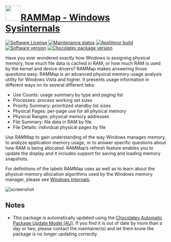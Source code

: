 # [<img src="https://cdn.jsdelivr.net/gh/dgalbraith/chocolatey-packages@4a952cb67d3ba380d5d8dc2c26f1c41270affedf/icons/rammap.png" width="48" height="48" />RAMMap - Windows Sysinternals](https://chocolatey.org/packages/rammap)

[![Software License](https://img.shields.io/badge/License-Proprietary-grey.svg)](https://docs.microsoft.com/sysinternals/license-terms)
[![Maintenance status](https://img.shields.io/badge/maintained%3F-yes-green.svg)](https://gitHub.com/dgalbraith/chocolatey-packages/graphs/commit-activity)
[![AppVeyor build](https://img.shields.io/appveyor/ci/dgalbraith/chocolatey-packages)](https://ci.appveyor.com/project/dgalbraith/chocolatey-packages)
[![Software version](https://img.shields.io/badge/Source-v1.61-blue)](https://docs.microsoft.com/sysinternals/downloads/rammap)
[![Chocolatey package version](https://img.shields.io/chocolatey/v/rammap?label=Chocolatey)](https://chocolatey.org/packages/rammap)

Have you ever wondered exactly how Windows is assigning physical memory, how much file data is cached in RAM, or how
much RAM is used by the kernel and device drivers? RAMMap makes answering those questions easy. RAMMap is an advanced
physical memory usage analysis utility for Windows Vista and higher. It presents usage information in different ways on
its several different tabs:

* Use Counts: usage summary by type and paging list
* Processes: process working set sizes
* Priority Summary: prioritized standby list sizes
* Physical Pages: per-page use for all physical memory
* Physical Ranges: physical memory addresses
* File Summary: file data in RAM by file
* File Details: individual physical pages by file

Use RAMMap to gain understanding of the way Windows manages memory, to analyze application memory usage, or to answer
specific questions about how RAM is being allocated. RAMMap’s refresh feature enables you to update the display and it
includes support for saving and loading memory snapshots.

For definitions of the labels RAMMap uses as well as to learn about the physical-memory allocation algorithms used by
the Windows memory manager, please see [Windows Internals](https://docs.microsoft.com/en-us/sysinternals/resources/windows-internals).

![screenshot](https://cdn.jsdelivr.net/gh/dgalbraith/chocolatey-packages@ab7733d9bd5714cac138fe9e5eec447633fb3d75/automatic/rammap/screenshot.png)

## Notes

* This package is automatically updated using the [Chocolatey Automatic Package Update Model (AU)](https://github.com/majkinetor/au/blob/master/README.md).
  If you find it is out of date by more than a day or two, please contact the maintainer(s) and let them know the package is no longer updating correctly.
